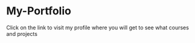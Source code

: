 # My-Portfolio
Click on the link to visit my profile where you will get to see what courses and projects

